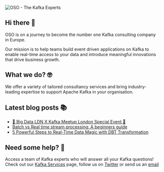 ![OSO - The Kafka Experts](https://user-images.githubusercontent.com/307475/222356964-8f3e2c6d-46c7-40ee-8a96-22f853ce7b8f.png)

## Hi there 👋
OSO is on a journey to become the number one Kafka consulting company in Europe.

Our mission is to help teams build event driven applications on Kafka to enable real-time access to your data and introduce meaningful innovations that drive business growth. 

## What we do? 🤓
We offer a variety of tailored consultancy services and bring industry-leading expertise to support Apache Kafka in your organisation.

## Latest blog posts 📚
<!-- BLOG-POST-LIST:START -->
- [🚀 Big Data LDN X Kafka Meetup London Special Event 🚀](https://oso.sh/blog/the-kafka-meetup-big-data-ldn-september-2023/)
- [Batch vs Real time stream processing: A beginners guide](https://oso.sh/blog/batch-vs-real-time-stream-processing/)
- [5 Powerful Steps to Real-Time Data Magic with DBT Transformation](https://oso.sh/blog/dbt-for-real-time-data/)
<!-- BLOG-POST-LIST:END -->

## Need some help? 🤔
Access a team of Kafka experts who will answer all your Kafka questions! Check out our [Kafka Services](https://oso.sh/kafka-services/) page, follow us on [Twitter](https://twitter.com/osodevops) or send us an [email](mailto:enquiries@oso.sh)
